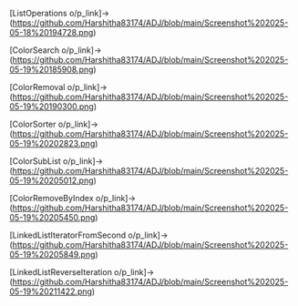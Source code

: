 [ListOperations o/p_link]->(https://github.com/Harshitha83174/ADJ/blob/main/Screenshot%202025-05-18%20194728.png)

[ColorSearch o/p_link]->(https://github.com/Harshitha83174/ADJ/blob/main/Screenshot%202025-05-19%20185908.png)

[ColorRemoval o/p_link]->(https://github.com/Harshitha83174/ADJ/blob/main/Screenshot%202025-05-19%20190300.png)

[ColorSorter o/p_link]->(https://github.com/Harshitha83174/ADJ/blob/main/Screenshot%202025-05-19%20202823.png)

[ColorSubList o/p_link]->(https://github.com/Harshitha83174/ADJ/blob/main/Screenshot%202025-05-19%20205012.png)

[ColorRemoveByIndex o/p_link]->(https://github.com/Harshitha83174/ADJ/blob/main/Screenshot%202025-05-19%20205450.png)

[LinkedListIteratorFromSecond o/p_link]->(https://github.com/Harshitha83174/ADJ/blob/main/Screenshot%202025-05-19%20205849.png)

[LinkedListReverseIteration o/p_link]->(https://github.com/Harshitha83174/ADJ/blob/main/Screenshot%202025-05-19%20211422.png)

